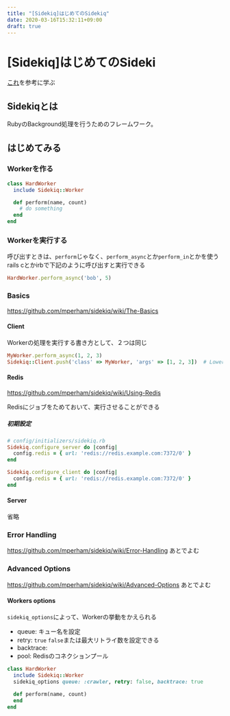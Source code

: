 ```yaml
---
title: "[Sidekiq]はじめてのSidekiq"
date: 2020-03-16T15:32:11+09:00
draft: true
---
```


# [Sidekiq]はじめてのSideki
[これ](https://github.com/mperham/sidekiq/wiki/Getting-Started)を参考に学ぶ

## Sidekiqとは

RubyのBackground処理を行うためのフレームワーク。

## はじめてみる

### Workerを作る

```Ruby
class HardWorker
  include Sidekiq::Worker

  def perform(name, count)
    # do something
  end
end
```

### Workerを実行する

呼び出すときは、`perform`じゃなく、`perform_async`とか`perform_in`とかを使う
rails cとかirbで下記のように呼び出すと実行できる

```Ruby
HardWorker.perform_async('bob', 5)
```

### Basics
https://github.com/mperham/sidekiq/wiki/The-Basics

#### Client

Workerの処理を実行する書き方として、２つは同じ
```Ruby
MyWorker.perform_async(1, 2, 3)
Sidekiq::Client.push('class' => MyWorker, 'args' => [1, 2, 3])  # Lower-level generic API
```

#### Redis
https://github.com/mperham/sidekiq/wiki/Using-Redis

Redisにジョブをためておいて、実行させることができる

##### 初期設定

```Ruby
# config/initializers/sidekiq.rb
Sidekiq.configure_server do |config|
  config.redis = { url: 'redis://redis.example.com:7372/0' }
end

Sidekiq.configure_client do |config|
  config.redis = { url: 'redis://redis.example.com:7372/0' }
end
```

#### Server
省略

### Error Handling

https://github.com/mperham/sidekiq/wiki/Error-Handling
あとでよむ

### Advanced Options
https://github.com/mperham/sidekiq/wiki/Advanced-Options
あとでよむ

#### Workers options
`sidekiq_options`によって、Workerの挙動をかえられる

- queue: キュー名を設定
- retry: `true` `false`または最大リトライ数を設定できる
- backtrace: 
- pool: Redisのコネクションプール

```Ruby
class HardWorker
  include Sidekiq::Worker
  sidekiq_options queue: :crawler, retry: false, backtrace: true
  
  def perform(name, count)
  end
end
```
